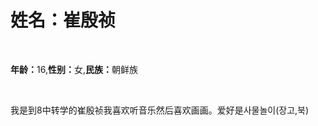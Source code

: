 <html>
  <head>
  </head>
  <body>
    <h1><strong>姓名：</strong>崔殷祯</h1>
    <p><strong>年龄：</strong>16,<strong>性别：</strong>女,<strong>民族：</strong>朝鲜族</p>
    <p>我是到8中转学的崔殷祯我喜欢听音乐然后喜欢画画。爱好是사물놀이(장고,북)</p>
  </body>
</html>
